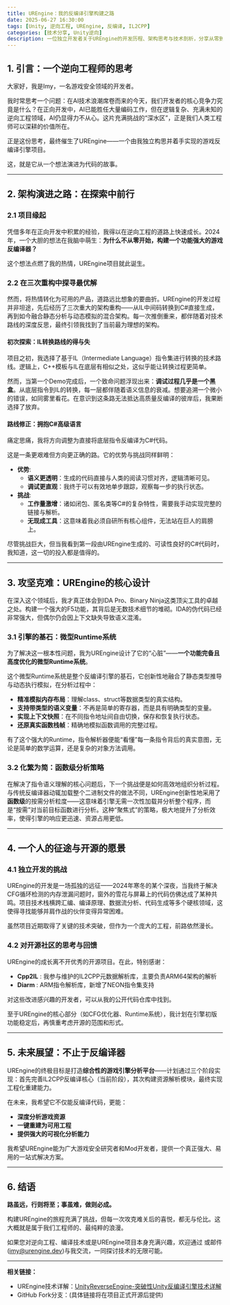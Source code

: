 ```yaml
---
title: UREngine：我的反编译引擎构建之路
date: 2025-06-27 16:30:00
tags: [Unity, 逆向工程, UREngine, 反编译, IL2CPP]
categories: [技术分享, Unity逆向]
description: 一位独立开发者关于UREngine的开发历程、架构思考与技术剖析，分享从零到一构建反编译引擎的挑战与乐趣。
---
```


## 1. 引言：一个逆向工程师的思考

大家好，我是Imy，一名游戏安全领域的开发者。

我时常思考一个问题：在AI技术浪潮席卷而来的今天，我们开发者的核心竞争力究竟是什么？在正向开发中，AI已能胜任大量编码工作，但在逻辑复杂、充满未知的逆向工程领域，AI仍显得力不从心。这片充满挑战的“深水区”，正是我们人类工程师可以深耕的价值所在。

正是这份思考，最终催生了UREngine——一个由我独立构思并着手实现的游戏反编译引擎项目。

这，就是它从一个想法演进为代码的故事。

---

## 2. 架构演进之路：在探索中前行

### 2.1 项目缘起

凭借多年在正向开发中积累的经验，我得以在逆向工程的道路上快速成长。2024年，一个大胆的想法在我脑中萌生：**为什么不从零开始，构建一个功能强大的游戏反编译器？**

这个想法点燃了我的热情，UREngine项目就此诞生。

### 2.2 在三次重构中探寻最优解

然而，将热情转化为可用的产品，道路远比想象的要曲折。UREngine的开发过程并非坦途，先后经历了三次重大的架构重构——从IL中间码转换到C#直接生成，再到如今融合静态分析与动态模拟的混合架构。每一次推倒重来，都伴随着对技术路线的深度反思，最终引领我找到了当前最为理想的架构。

#### 初次探索：IL转换路线的得与失

项目之初，我选择了基于IL（Intermediate Language）指令集进行转换的技术路线。逻辑上，C++模板与IL在底层有相似之处，这似乎能让转换过程更简单。

然而，当第一个Demo完成后，一个致命问题浮现出来：**调试过程几乎是一个黑盒**。从底层指令到IL的转换，每一层都伴随着语义信息的衰减。想要追溯一个微小的错误，如同雾里看花。在意识到这条路无法抵达高质量反编译的彼岸后，我果断选择了放弃。

#### 路线修正：拥抱C#高级语言

痛定思痛，我将方向调整为直接将底层指令反编译为C#代码。

这是一条更艰难但方向更正确的路。它的优势与挑战同样鲜明：
- **优势**:
  - **语义更透明**：生成的代码直接与人类的阅读习惯对齐，逻辑清晰可见。
  - **调试更直观**：我终于可以有效地单步跟踪，观察每一步的执行状态。
- **挑战**:
  - **工作量激增**：诸如闭包、匿名类等C#的复杂特性，需要我手动实现完整的链接与解析。
  - **无现成工具**：这意味着我必须自研所有核心组件，无法站在巨人的肩膀上。

尽管挑战巨大，但当我看到第一段由UREngine生成的、可读性良好的C#代码时，我知道，这一切的投入都是值得的。

---

## 3. 攻坚克难：UREngine的核心设计

在深入这个领域后，我才真正体会到IDA Pro、Binary Ninja这类顶尖工具的卓越之处。构建一个强大的F5功能，其背后是无数技术细节的堆砌。IDA的伪代码已经非常强大，但偶尔仍会因上下文缺失导致语义混淆。

### 3.1 引擎的基石：微型Runtime系统

为了解决这一根本性问题，我为UREngine设计了它的“心脏”——**一个功能完备且高度优化的微型Runtime系统**。

这个微型Runtime系统是整个反编译引擎的基石，它创新性地融合了静态类型推导与动态执行模拟，在分析过程中：
- **精准模拟内存布局**：理解class、struct等数据类型的真实结构。
- **支持带类型的语义变量**：不再是简单的寄存器，而是具有明确类型的变量。
- **实现上下文快照**：在不同指令地址间自由切换，保存和恢复执行状态。
- **还原真实函数栈帧**：精确地模拟函数调用的完整过程。

有了这个强大的Runtime，指令解析器便能“看懂”每一条指令背后的真实意图，无论是简单的数学运算，还是复杂的对象方法调用。

### 3.2 化繁为简：函数级分析策略

在解决了指令语义理解的核心问题后，下一个挑战便是如何高效地组织分析过程。与传统反编译器动辄加载整个二进制文件的做法不同，UREngine创新性地采用了**函数级**的按需分析粒度——这意味着引擎无需一次性加载并分析整个程序，而是“按需”对当前目标函数进行分析。这种“聚焦式”的策略，极大地提升了分析效率，使得引擎的响应更迅速、资源占用更低。

---

## 4. 一个人的征途与开源的愿景

### 4.1 独立开发的挑战

UREngine的开发是一场孤独的远征——2024年寒冬的某个深夜，当我终于解决CFG循环检测的内存泄漏问题时，窗外的雪花与屏幕上的代码仿佛达成了某种共鸣。项目技术栈横跨汇编、编译原理、数据流分析、代码生成等多个硬核领域，这使得寻找能够并肩作战的伙伴变得异常困难。

虽然项目近期取得了关键的技术突破，但作为一个庞大的工程，前路依然漫长。

### 4.2 对开源社区的思考与回馈

UREngine的成长离不开优秀的开源项目。在此，特别感谢：

- **Cpp2IL** <mcurl name="GitHub仓库" url="https://github.com/SamboyCoding/Cpp2IL"></mcurl>: 我参与维护的IL2CPP元数据解析库，主要负责ARM64架构的解析
- **Diarm** <mcurl name="增强分支" url="https://github.com/IIIImmmyyy/Diarm"></mcurl>: ARM指令解析库，新增了NEON指令集支持

对这些改进感兴趣的开发者，可以从我的公开代码仓库中找到。

至于UREngine的核心部分（如CFG优化器、Runtime系统），我计划在引擎初版功能稳定后，再慎重考虑开源的范围和形式。

---

## 5. 未来展望：不止于反编译器

UREngine的终极目标是打造**综合性的游戏引擎分析平台**——计划通过三个阶段实现：首先完善IL2CPP反编译核心（当前阶段），其次构建资源解析模块，最终实现工程化重建能力。

在未来，我希望它不仅能反编译代码，更能：
- **深度分析游戏资源**
- **一键重建为可用工程**
- **提供强大的可视化分析能力**

我希望UREngine能为广大游戏安全研究者和Mod开发者，提供一个真正强大、易用的一站式解决方案。

---

## 6. 结语

**路虽远，行则将至；事虽难，做则必成。**

构建UREngine的旅程充满了挑战，但每一次攻克难关后的喜悦，都无与伦比。这大概就是属于我们工程师的、最纯粹的浪漫。

如果您对逆向工程、编译技术或是UREngine项目本身充满兴趣，欢迎通过 <mcurl name="GitHub" url="https://github.com/IIIImmmyyy"></mcurl> 或邮件(imy@urengine.dev)与我交流，一同探讨技术的无限可能。

---

**相关链接：**
- UREngine技术详解：[UnityReverseEngine-突破性Unity反编译引擎技术详解](UnityReverseEngine-突破性Unity反编译引擎技术详解)
- GitHub Fork分支：(具体链接将在项目正式开源后提供)